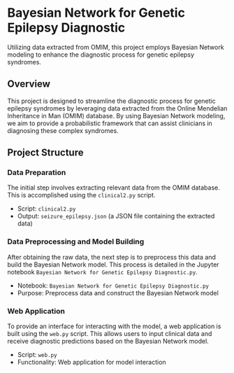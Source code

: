 # Bayesian Network for Genetic Epilepsy Diagnostic
Utilizing data extracted from OMIM, this project employs Bayesian Network modeling to enhance the diagnostic process for genetic epilepsy syndromes.

## Overview
This project is designed to streamline the diagnostic process for genetic epilepsy syndromes by leveraging data extracted from the Online Mendelian Inheritance in Man (OMIM) database. By using Bayesian Network modeling, we aim to provide a probabilistic framework that can assist clinicians in diagnosing these complex syndromes.

## Project Structure

### Data Preparation
The initial step involves extracting relevant data from the OMIM database. This is accomplished using the `clinical2.py` script.

- Script: `clinical2.py`
- Output: `seizure_epilepsy.json` (a JSON file containing the extracted data)


### Data Preprocessing and Model Building
After obtaining the raw data, the next step is to preprocess this data and build the Bayesian Network model. This process is detailed in the Jupyter notebook `Bayesian Network for Genetic Epilepsy Diagnostic.py`.

- Notebook: `Bayesian Network for Genetic Epilepsy Diagnostic.py`
- Purpose: Preprocess data and construct the Bayesian Network model


### Web Application
To provide an interface for interacting with the model, a web application is built using the `web.py` script. This allows users to input clinical data and receive diagnostic predictions based on the Bayesian Network model.

- Script: `web.py`
- Functionality: Web application for model interaction
